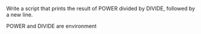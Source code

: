 Write a script that prints the result of POWER divided by DIVIDE, followed by a new line.

POWER and DIVIDE are environment
